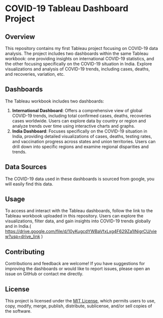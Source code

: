 # COVID-19 Tableau Dashboard Project

## Overview
This repository contains my first Tableau project focusing on COVID-19 data analysis. The project includes two dashboards within the same Tableau workbook: one providing insights on international COVID-19 statistics, and the other focusing specifically on the COVID-19 situation in India. Explore visualizations and analysis of COVID-19 trends, including cases, deaths, and recoveries, variation, etc.

## Dashboards
The Tableau workbook includes two dashboards:
1. **International Dashboard**: Offers a comprehensive view of global COVID-19 trends, including total confirmed cases, deaths, recoveries cases worldwide. Users can explore data by country or region and analyze trends over time using interactive charts and graphs.
2. **India Dashboard**: Focuses specifically on the COVID-19 situation in India, providing detailed visualizations of cases, deaths, testing rates, and vaccination progress across states and union territories. Users can drill down into specific regions and examine regional disparities and trends.

## Data Sources
The COVID-19 data used in these dashboards is sourced from google, you will easily find this data.
## Usage
To access and interact with the Tableau dashboards, follow the link to the Tableau workbook uploaded in this repository. Users can explore the visualizations, filter data, and gain insights into COVID-19 trends globally and in India.( https://drive.google.com/file/d/10yKugcdYWBaVfxLxg4F629Za1INigrCU/view?usp=drive_link )

## Contributing
Contributions and feedback are welcome! If you have suggestions for improving the dashboards or would like to report issues, please open an issue on GitHub or contact me directly.

## License
This project is licensed under the [MIT License](LICENSE), which permits users to use, copy, modify, merge, publish, distribute, sublicense, and/or sell copies of the software.
